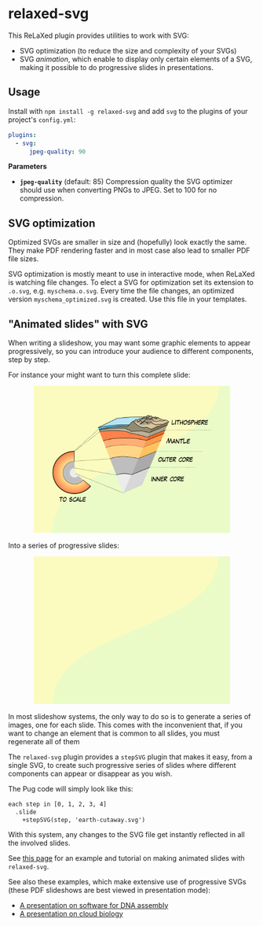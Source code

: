 # relaxed-svg

This ReLaXed plugin provides utilities to work with SVG:

- SVG optimization (to reduce the size and complexity of your SVGs)
- SVG *animation*, which enable to display only certain elements of a SVG,
  making it possible to do progressive slides in presentations.


## Usage

Install with ``npm install -g relaxed-svg`` and add ``svg`` to the plugins of
your project's ``config.yml``:

```yaml
plugins:
  - svg:
      jpeg-quality: 90
```

**Parameters**
- **``jpeg-quality``** (default: 85) Compression quality the SVG optimizer should
  use when converting PNGs to JPEG. Set to 100 for no compression.

## SVG optimization

Optimized SVGs are smaller in size and (hopefully) look exactly the same. They
make PDF rendering faster and in most case also lead to smaller PDF file sizes.

SVG optimization is mostly meant to use in interactive mode, when ReLaXed is
watching file changes. To elect a SVG for optimization set its extension
to ``.o.svg``, e.g. ``myschema.o.svg``. Every time the file changes, an
optimized version ``myschema_optimized.svg`` is created. Use this file in your
templates.

## "Animated slides" with SVG

When writing a slideshow, you may want some graphic elements to appear progressively, so you can introduce your audience to different components, step by step.

For instance your might want to turn this complete slide:

<p align='center'>
  <img width="400px" src= "https://github.com/RelaxedJS/relaxed-svg/raw/master/examples/animated_slides/full_slide.png" />
</p>

Into a series of progressive slides:

<p align='center'>
  <img  width="400px" src= "https://github.com/RelaxedJS/relaxed-svg/raw/master/examples/animated_slides/animated_slides.gif" />
</p>

In most slideshow systems, the only way to do so is to generate a series of images, one for each slide. This comes with the inconvenient that, if you want to change an element that is common to all slides, you must regenerate all of them

The ``relaxed-svg`` plugin provides a ``stepSVG`` plugin that makes it easy, from a single SVG, to create such progressive series of slides where different components can appear or disappear as you wish.

The Pug code will simply look like this:

```pug
each step in [0, 1, 2, 3, 4]
  .slide
    +stepSVG(step, 'earth-cutaway.svg')
```

With this system, any changes to the SVG file get instantly reflected in all the involved slides.

See [this page](https://github.com/RelaxedJS/relaxed-svg/tree/master/examples/animated_slides) for an example and tutorial on making animated slides with ``relaxed-svg``.

See also these examples, which make extensive use of progressive SVGs (these PDF slideshows are best viewed in presentation mode):

- [A presentation on software for DNA assembly](https://github.com/Edinburgh-Genome-Foundry/egf-shared-documents/blob/master/slideshows/eastbio_dundee_2018/sample.pdf)
- [A presentation on cloud biology](https://github.com/Edinburgh-Genome-Foundry/egf-shared-documents/blob/master/slideshows/bbsrc_skills_school_2018/sample.pdf)
